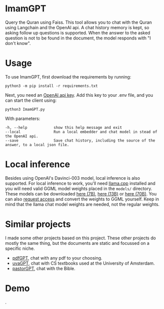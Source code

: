 # ImamGPT
Query the Quran using Faiss. This tool allows you to chat with the Quran using Langchain and the OpenAI api. A chat history memory is kept, so asking follow up questions is supported.
When the answer to the asked question is not to be found in the document, the model responds with "I don't know".

# Usage
To use ImamGPT, first download the requirements by running:
```
python3 -m pip install -r requirements.txt
```
Next, you need an [OpenAI api key](https://platform.openai.com/overview). Add this key to your .env file, and you can start the client using:
```
python3 ImamGPT.py
```
With parameters:
```
-h, --help            show this help message and exit
--local               Run a local embedder and chat model in stead of the OpenAI api.
--save                Save chat history, including the source of the answer, to a local json file.
```

# Local inference
Besides using OpenAI's Davinci-003 model, local inference is also supported. For local inference to work, you'll need [llama.cpp](https://github.com/ggerganov/llama.cpp) installed and you will need valid GGML model weights placed in the `models/` directory. These models can be downloaded [here (7B)](https://huggingface.co/TheBloke/Llama-2-7B-Chat-GGML/tree/main), [here (13B)](https://huggingface.co/TheBloke/Llama-2-13B-chat-GGML/tree/main) or [here (70B)](https://huggingface.co/TheBloke/Llama-2-70B-Chat-GGML/tree/main). You can also [request access](https://ai.meta.com/resources/models-and-libraries/llama-downloads/) and convert the weights to GGML yourself. Keep in mind that the llama chat model weights are needed, not the regular weights.

# Similar projects
I made some other projects based on this project. These other projects do mostly the same thing, but the documents are static and focussed on a specific niche.
- [pdfGPT](https://github.com/deboradum/pdfGPT), chat with any pdf to your choosing.
- [uvaGPT](https://github.com/deboradum/uvaGPT), chat with CS textbooks used at the University of Amsterdam.
- [pastorGPT](https://github.com/deboradum/PastorGPT), chat with the Bible.

# Demo
.
